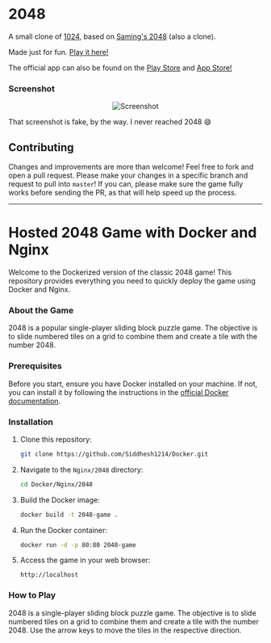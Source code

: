 # 2048
A small clone of [1024](https://play.google.com/store/apps/details?id=com.veewo.a1024), based on [Saming's 2048](http://saming.fr/p/2048/) (also a clone).

Made just for fun. [Play it here!](http://gabrielecirulli.github.io/2048/)

The official app can also be found on the [Play Store](https://play.google.com/store/apps/details?id=com.gabrielecirulli.app2048) and [App Store!](https://itunes.apple.com/us/app/2048-by-gabriele-cirulli/id868076805)


### Screenshot

<p align="center">
  <img src="https://cloud.githubusercontent.com/assets/1175750/8614312/280e5dc2-26f1-11e5-9f1f-5891c3ca8b26.png" alt="Screenshot"/>
</p>

That screenshot is fake, by the way. I never reached 2048 :smile:

## Contributing
Changes and improvements are more than welcome! Feel free to fork and open a pull request. Please make your changes in a specific branch and request to pull into `master`! If you can, please make sure the game fully works before sending the PR, as that will help speed up the process.

---
# Hosted 2048 Game with Docker and Nginx

Welcome to the Dockerized version of the classic 2048 game! This repository provides everything you need to quickly deploy the game using Docker and Nginx.

### About the Game
2048 is a popular single-player sliding block puzzle game. The objective is to slide numbered tiles on a grid to combine them and create a tile with the number 2048.

### Prerequisites

Before you start, ensure you have Docker installed on your machine. If not, you can install it by following the instructions in the [official Docker documentation](https://docs.docker.com/get-docker/).

### Installation

1. Clone this repository:

    ```bash
    git clone https://github.com/Siddhesh1214/Docker.git
    ```

2. Navigate to the `Nginx/2048` directory:

    ```bash
    cd Docker/Nginx/2048
    ```

3. Build the Docker image:

    ```bash
    docker build -t 2048-game .
    ```

4. Run the Docker container:

    ```bash
    docker run -d -p 80:80 2048-game
    ```

5. Access the game in your web browser:

    ```
    http://localhost
    ```

### How to Play

2048 is a single-player sliding block puzzle game. The objective is to slide numbered tiles on a grid to combine them and create a tile with the number 2048. Use the arrow keys to move the tiles in the respective direction.
